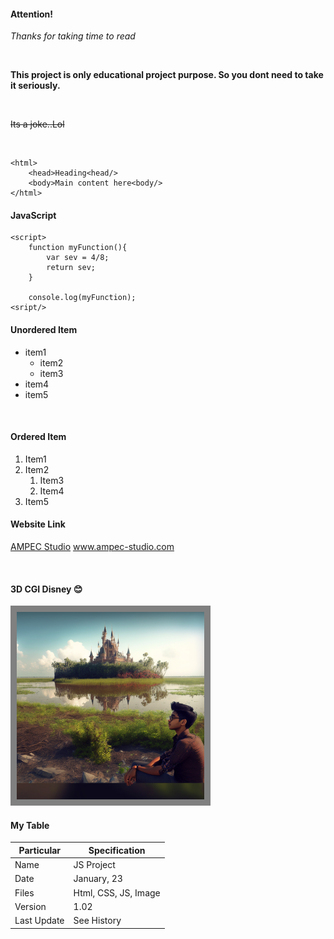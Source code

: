 #### Attention!
_Thanks for taking time to read_

<br/>

**This project is only educational project purpose. So you dont need to take it seriously.**

<br/>

~~Its a joke..Lol~~

<br/>

``` 
<html>
    <head>Heading<head/>
    <body>Main content here<body/>
</html>

```

#### JavaScript
```
<script>
    function myFunction(){
        var sev = 4/8;
        return sev;
    }

    console.log(myFunction);
<sript/>
```

#### Unordered Item
- item1
    - item2
    - item3
- item4
- item5

<br/>

#### Ordered Item
1. Item1
2. Item2
    1. Item3
    2. Item4
3. Item5

#### Website Link
[AMPEC Studio](https://www.ampec-studio.com)
www.ampec-studio.com

<br/>

#### 3D CGI Disney 😊
<img src="./shahedmamun.png" title="Image" style="height: 300px;border: 10px solid gray;"/>
<br/>

#### My Table
| Particular        | Specification         |
|------------       | -------------         |
| Name              | JS Project            |
| Date              | January, 23           |
| Files             | Html, CSS, JS, Image  |
| Version           | 1.02                  |
| Last Update       | See History           |


